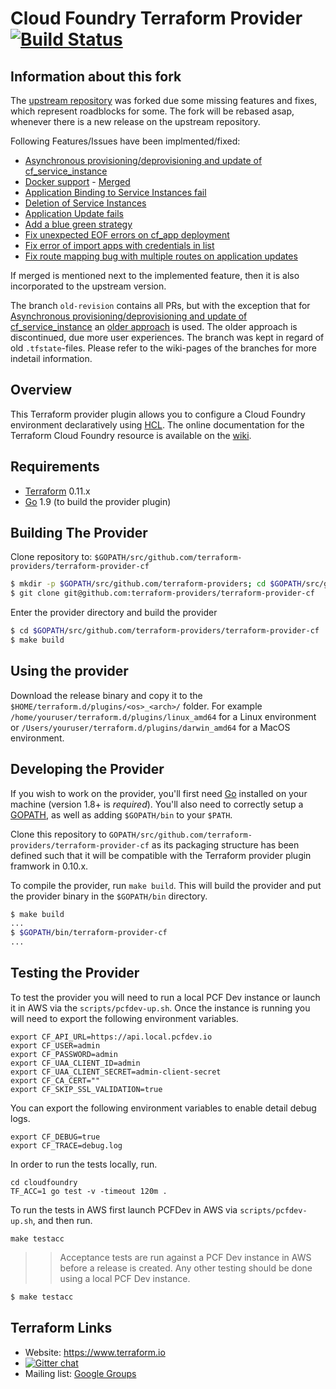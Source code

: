 Cloud Foundry Terraform Provider [![Build Status](https://travis-ci.org/mevansam/terraform-provider-cf.svg?branch=master)](https://travis-ci.org/mevansam/terraform-provider-cf)
================================

Information about this fork
---------------------------

The [upstream repository](https://github.com/mevansam/terraform-provider-cf) was forked due some missing features and fixes, which represent roadblocks for some. The fork will be rebased asap, whenever there is a new release on the upstream repository.

Following Features/Issues have been implmented/fixed:

- [Asynchronous provisioning/deprovisioning and update of cf_service_instance](https://github.com/mevansam/terraform-provider-cf/issues/51)
- [Docker support](https://github.com/mevansam/terraform-provider-cf/pull/43) - [Merged](https://github.com/mevansam/terraform-provider-cf/pull/84)
- [Application Binding to Service Instances fail](https://github.com/mevansam/terraform-provider-cf/issues/40)
- [Deletion of Service Instances](https://github.com/mevansam/terraform-provider-cf/issues/36)
- [Application Update fails](https://github.com/mevansam/terraform-provider-cf/issues/32)
- [Add a blue green strategy](https://github.com/mevansam/terraform-provider-cf/issues/25)
- [Fix unexpected EOF errors on cf_app deployment](https://github.com/chrismathias/terraform-provider-cf/pull/12)
- [Fix error of import apps with credentials in list](https://github.com/chrismathias/terraform-provider-cf/pull/14)
- [Fix route mapping bug with multiple routes on application updates](https://github.com/chrismathias/terraform-provider-cf/pull/13)

If merged is mentioned next to the implemented feature, then it is also incorporated to the upstream version.

The branch `old-revision` contains all PRs, but with the exception that for [Asynchronous provisioning/deprovisioning and update of cf_service_instance](https://github.com/mevansam/terraform-provider-cf/issues/51) an [older approach](https://github.com/chrismathias/terraform-provider-cf/commit/2c2da73d7c785d099e9b50676762b704fb676313) is used. The older approach is discontinued, due more user experiences. The branch was kept in regard of old `.tfstate`-files. Please refer to the wiki-pages of the branches for more indetail information.

Overview
--------

This Terraform provider plugin allows you to configure a Cloud Foundry environment declaratively using [HCL](https://github.com/hashicorp/hcl). The online documentation for the Terraform Cloud Foundry resource is available on the [wiki](https://github.com/mevansam/terraform-provider-cf/wiki).

Requirements
------------

-	[Terraform](https://www.terraform.io/downloads.html) 0.11.x
-	[Go](https://golang.org/doc/install) 1.9 (to build the provider plugin)

Building The Provider
---------------------

Clone repository to: `$GOPATH/src/github.com/terraform-providers/terraform-provider-cf`

```sh
$ mkdir -p $GOPATH/src/github.com/terraform-providers; cd $GOPATH/src/github.com/terraform-providers
$ git clone git@github.com:terraform-providers/terraform-provider-cf
```

Enter the provider directory and build the provider

```sh
$ cd $GOPATH/src/github.com/terraform-providers/terraform-provider-cf
$ make build
```

Using the provider
------------------

Download the release binary and copy it to the `$HOME/terraform.d/plugins/<os>_<arch>/` folder. For example `/home/youruser/terraform.d/plugins/linux_amd64` for a Linux environment or `/Users/youruser/terraform.d/plugins/darwin_amd64` for a MacOS environment.

Developing the Provider
-----------------------

If you wish to work on the provider, you'll first need [Go](http://www.golang.org) installed on your machine (version 1.8+ is *required*). You'll also need to correctly setup a [GOPATH](http://golang.org/doc/code.html#GOPATH), as well as adding `$GOPATH/bin` to your `$PATH`.

Clone this repository to `GOPATH/src/github.com/terraform-providers/terraform-provider-cf` as its packaging structure 
has been defined such that it will be compatible with the Terraform provider plugin framwork in 0.10.x.

To compile the provider, run `make build`. This will build the provider and put the provider binary in the `$GOPATH/bin` directory.

```sh
$ make build
...
$ $GOPATH/bin/terraform-provider-cf
...
```


Testing the Provider
--------------------

To test the provider you will need to run a local PCF Dev instance or launch it in AWS via the `scripts/pcfdev-up.sh`. Once the instance is running you will need to export the following environment variables.

```
export CF_API_URL=https://api.local.pcfdev.io
export CF_USER=admin
export CF_PASSWORD=admin
export CF_UAA_CLIENT_ID=admin
export CF_UAA_CLIENT_SECRET=admin-client-secret
export CF_CA_CERT=""
export CF_SKIP_SSL_VALIDATION=true
```

You can export the following environment variables to enable detail debug logs.

```
export CF_DEBUG=true
export CF_TRACE=debug.log
```

In order to run the tests locally, run.

```
cd cloudfoundry
TF_ACC=1 go test -v -timeout 120m .
```

To run the tests in AWS first launch PCFDev in AWS via `scripts/pcfdev-up.sh`, and then run.

```
make testacc
```

>> Acceptance tests are run against a PCF Dev instance in AWS before a release is created. Any other testing should be done using a local PCF Dev instance. 

```sh
$ make testacc
```

Terraform Links
---------------

- Website: https://www.terraform.io
- [![Gitter chat](https://badges.gitter.im/hashicorp-terraform/Lobby.png)](https://gitter.im/hashicorp-terraform/Lobby)
- Mailing list: [Google Groups](http://groups.google.com/group/terraform-tool)
